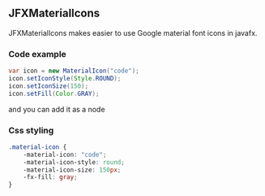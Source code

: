 ## JFXMaterialIcons

JFXMaterialIcons makes easier to use Google material font icons in javafx.

### Code example

```java
var icon = new MaterialIcon("code");
icon.setIconStyle(Style.ROUND);
icon.setIconSize(150);
icon.setFill(Color.GRAY);
```

and you can add it as a node

### Css styling

```css
.material-icon {
    -material-icon: "code";
    -material-icon-style: round;
    -material-icon-size: 150px;
    -fx-fill: gray;
}
```